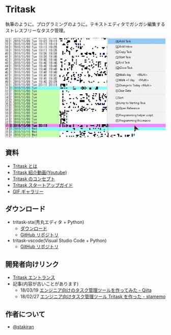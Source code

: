 # Tritask
執筆のように。プログラミングのように。テキストエディタでガシガシ編集するストレスフリーなタスク管理。

![tritask_menu.jpg](tritask_menu.jpg)

## 資料
- [Tritask とは](overview.md)
- [Tritask 紹介動画(Youtube)](https://www.youtube.com/watch?v=YwrIr6WNJK0)
- [Tritask のコンセプト](concept.md)
- [Tritask スタートアップガイド](startup_guide.md)
- [GIF ギャラリー](gifs.md)

## ダウンロード
- tritask-sta(秀丸エディタ + Python)
  - [ダウンロード](https://tritask.github.io/tritask-sta-bin/)
  - [GitHub リポジトリ](https://github.com/tritask/tritask-sta)
- tritask-vscode(Visual Studio Code + Python)
  - [GitHub リポジトリ](https://github.com/tritask/tritask-vscode)

## 開発者向けリンク
- [Tritask エントランス](https://github.com/tritask/tritask)
- 記事(内容が古いことがあります)
  - 18/03/19 [エンジニア向けのタスク管理ツールを作ってみた - Qiita](https://qiita.com/sta/items/2b1248869078ac8032d6)
  - 18/02/27 [エンジニア向けタスク管理ツール Tritask を作った - stamemo](http://stakiran.hatenablog.com/entry/2018/02/27/185034)

## 作者について
- [@stakiran](https://stakiran.github.io/stakiran/)
